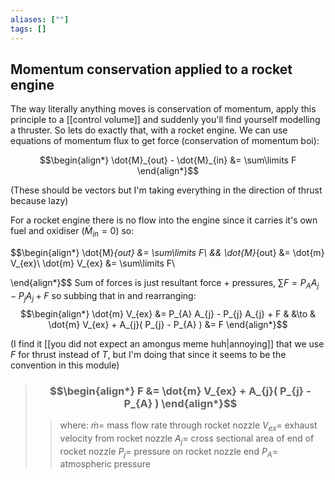 ```yaml
---
aliases: [""]
tags: []
---
```


## Momentum conservation applied to a rocket engine

The way literally anything moves is conservation of momentum, apply this principle to a [[control volume]] and suddenly you'll find yourself modelling a thruster. So lets do exactly that, with a rocket engine. We can use equations of momentum flux to get force (conservation of momentum boi):

$$\begin{align*}
\dot{M}_{out} - \dot{M}_{in} &= \sum\limits F
\end{align*}$$

(These should be vectors but I'm taking everything in the direction of thrust because lazy)

For a rocket engine there is no flow into the engine since it carries it's own fuel and oxidiser ($\dot{M}_{in}=0$) so:

$$\begin{align*}
\dot{M}_{out} &= \sum\limits F\\
&& \dot{M}_{out} &= \dot{m} V_{ex}\\
\dot{m} V_{ex} &= \sum\limits F\\

\end{align*}$$
Sum of forces is just resultant force + pressures, $\sum\limits F=  P_{A} A_{j} - P_{j} A_{j} + F$ so subbing that in and rearranging:
$$\begin{align*}
\dot{m} V_{ex} &= P_{A} A_{j} - P_{j} A_{j} + F & &\to &  \dot{m} V_{ex} + A_{j}( P_{j} - P_{A} ) &= F
\end{align*}$$

(I find it [[you did not expect an amongus meme huh|annoying]] that we use $F$ for thrust instead of $T$, but I'm doing that since it seems to be the convention in this module)

> ### $$\begin{align*}  F &=  \dot{m} V_{ex} + A_{j}( P_{j} - P_{A} )  \end{align*}$$
>> where:
>> $\dot{m}=$  mass flow rate through rocket nozzle
>> $V_{ex}=$ exhaust velocity from rocket nozzle
>> $A_{j}=$ cross sectional area of end of rocket nozzle
>> $P_{j}=$ pressure on rocket nozzle end
>> $P_{A}=$ atmospheric pressure
